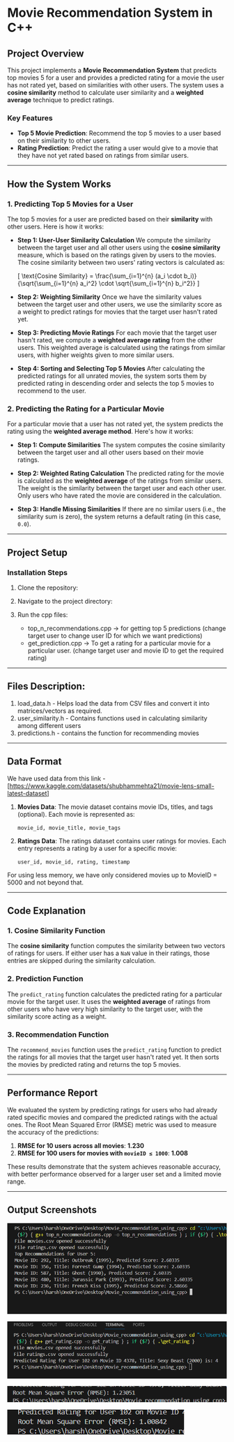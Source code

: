 # Movie Recommendation System in C++

## Project Overview

This project implements a **Movie Recommendation System** that predicts top movies 5 for a user and provides a predicted rating for a movie the user has not rated yet, based on similarities with other users. The system uses a **cosine similarity** method to calculate user similarity and a **weighted average** technique to predict ratings.

### Key Features
- **Top 5 Movie Prediction**: Recommend the top 5 movies to a user based on their similarity to other users.
- **Rating Prediction**: Predict the rating a user would give to a movie that they have not yet rated based on ratings from similar users.

---

## How the System Works

### 1. **Predicting Top 5 Movies for a User**

The top 5 movies for a user are predicted based on their **similarity** with other users. Here is how it works:

- **Step 1: User-User Similarity Calculation**
  We compute the similarity between the target user and all other users using the **cosine similarity** measure, which is based on the ratings given by users to the movies. The cosine similarity between two users' rating vectors is calculated as:

  \[
\text{Cosine Similarity} = \frac{\sum_{i=1}^{n} (a_i \cdot b_i)}{\sqrt{\sum_{i=1}^{n} a_i^2} \cdot \sqrt{\sum_{i=1}^{n} b_i^2}}
\]

- **Step 2: Weighting Similarity**
  Once we have the similarity values between the target user and other users, we use the similarity score as a weight to predict ratings for movies that the target user hasn't rated yet.

- **Step 3: Predicting Movie Ratings**
  For each movie that the target user hasn't rated, we compute a **weighted average rating** from the other users. This weighted average is calculated using the ratings from similar users, with higher weights given to more similar users.

- **Step 4: Sorting and Selecting Top 5 Movies**
  After calculating the predicted ratings for all unrated movies, the system sorts them by predicted rating in descending order and selects the top 5 movies to recommend to the user.

### 2. **Predicting the Rating for a Particular Movie**

For a particular movie that a user has not rated yet, the system predicts the rating using the **weighted average method**. Here's how it works:

- **Step 1: Compute Similarities**
  The system computes the cosine similarity between the target user and all other users based on their movie ratings.

- **Step 2: Weighted Rating Calculation**
  The predicted rating for the movie is calculated as the **weighted average** of the ratings from similar users. The weight is the similarity between the target user and each other user. Only users who have rated the movie are considered in the calculation.

- **Step 3: Handle Missing Similarities**
  If there are no similar users (i.e., the similarity sum is zero), the system returns a default rating (in this case, `0.0`).

---

## Project Setup

### Installation Steps
1. Clone the repository:
   
2. Navigate to the project directory:

3. Run the cpp files:
   - top_n_recommendations.cpp -> for getting top 5 predictions (change target user to change user ID for which we want predictions)
   - get_prediction.cpp -> To get a rating for a particular movie for a particular user. (change target user and movie ID to get the required rating)

---

## Files Description:

1. load_data.h - Helps load the data from CSV files and convert it into matrices/vectors as required.
2. user_similarity.h - Contains functions used in calculating similarity among different users
3. predictions.h - contains the function for recommending movies

---

## Data Format

We have used data from this link - [https://www.kaggle.com/datasets/shubhammehta21/movie-lens-small-latest-dataset]

1. **Movies Data**: The movie dataset contains movie IDs, titles, and tags (optional). Each movie is represented as:
   ```csv
   movie_id, movie_title, movie_tags
   ```

2. **Ratings Data**: The ratings dataset contains user ratings for movies. Each entry represents a rating by a user for a specific movie:
   ```csv
   user_id, movie_id, rating, timestamp
   ```

For using less memory, we have only considered movies up to MovieID = 5000 and not beyond that.

---

## Code Explanation

### 1. **Cosine Similarity Function**

The **cosine similarity** function computes the similarity between two vectors of ratings for users. If either user has a `NaN` value in their ratings, those entries are skipped during the similarity calculation.

### 2. **Prediction Function**

The `predict_rating` function calculates the predicted rating for a particular movie for the target user. It uses the **weighted average** of ratings from other users who have very high similarity to the target user, with the similarity score acting as a weight.

### 3. **Recommendation Function**

The `recommend_movies` function uses the `predict_rating` function to predict the ratings for all movies that the target user hasn't rated yet. It then sorts the movies by predicted rating and returns the top 5 movies.

---

## Performance Report

We evaluated the system by predicting ratings for users who had already rated specific movies and compared the predicted ratings with the actual ones. The Root Mean Squared Error (RMSE) metric was used to measure the accuracy of the predictions:

1. **RMSE for 10 users across all movies**: **1.230**  
2. **RMSE for 100 users for movies with `movieID ≤ 1000`**: **1.008**  

These results demonstrate that the system achieves reasonable accuracy, with better performance observed for a larger user set and a limited movie range.

---

##  Output Screenshots

![Top 5 Predictions](0_top_n.png)

![Image Description](0_get_prediction.png)

![Image Description](0_rmse1.png)

![Image Description](0_rmse2.png)


